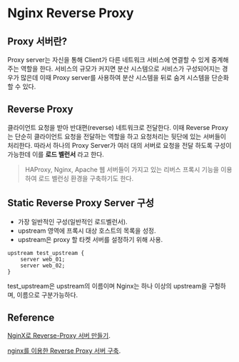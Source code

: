 # Nginx Reverse Proxy

## Proxy 서버란?
Proxy server는 자신을 통해 Client가 다른 네트워크 서비스에 연결할 수 있게 중계해주는 역할을 한다. 서비스의 규모가 커지면 분산 시스템으로 서비스가 구성되어지는 경우가 많은데 이때 Proxy server를 사용하여 분산 시스템을 뒤로 숨겨 시스템을 단순화할 수 있다.

## Reverse Proxy
클라이언트 요청을 받아 반대편(reverse) 네트워크로 전달한다. 이때 Reverse Proxy는 단순히 클라이언트 요청을 전달하는 역할을 하고 요청처리는 뒷단에 있는 서버들이 처리한다. 따라서 하나의 Proxy Server가 여러 대의 서버로 요청을 전달 하도록 구성이 가능한데 이를 **로드 벨런서** 라고 한다.

> HAProxy, Nginx, Apache 웹 서버들이 가지고 있는 리버스 프록시 기능을 이용하여 로드 벨런싱 환경을 구축하기도 한다.

## Static Reverse Proxy Server 구성
- 가장 일반적인 구성(일반적인 로드벨런서).
- upstream 영역에 프록시 대상 호스트의 목록을 성정.
- upstream은 proxy 할 타켓 서버를 설정하기 위해 사용.

~~~
upstream test_upstream {
    server web_01;
    server web_02;
}
~~~

test_upstream은 upstream의 이름이며 Nginx는 하나 이상의 upstream을 구헝하며, 이름으로 구분가능하다.


## Reference

[NginX로 Reverse-Proxy 서버 만들기](https://www.joinc.co.kr/w/man/12/proxy).

[nginx를 이용한 Reverse Proxy 서버 구축](http://interconnection.tistory.com/27).
 

